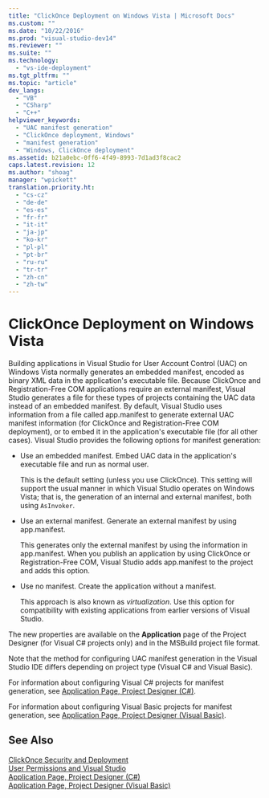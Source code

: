 ```yaml
---
title: "ClickOnce Deployment on Windows Vista | Microsoft Docs"
ms.custom: ""
ms.date: "10/22/2016"
ms.prod: "visual-studio-dev14"
ms.reviewer: ""
ms.suite: ""
ms.technology: 
  - "vs-ide-deployment"
ms.tgt_pltfrm: ""
ms.topic: "article"
dev_langs: 
  - "VB"
  - "CSharp"
  - "C++"
helpviewer_keywords: 
  - "UAC manifest generation"
  - "ClickOnce deployment, Windows"
  - "manifest generation"
  - "Windows, ClickOnce deployment"
ms.assetid: b21a0ebc-0ff6-4f49-8993-7d1ad3f8cac2
caps.latest.revision: 12
ms.author: "shoag"
manager: "wpickett"
translation.priority.ht: 
  - "cs-cz"
  - "de-de"
  - "es-es"
  - "fr-fr"
  - "it-it"
  - "ja-jp"
  - "ko-kr"
  - "pl-pl"
  - "pt-br"
  - "ru-ru"
  - "tr-tr"
  - "zh-cn"
  - "zh-tw"
---
```

# ClickOnce Deployment on Windows Vista
Building applications in Visual Studio for User Account Control (UAC) on Windows Vista normally generates an embedded manifest, encoded as binary XML data in the application's executable file. Because ClickOnce and Registration-Free COM applications require an external manifest, Visual Studio generates a file for these types of projects containing the UAC data instead of an embedded manifest. By default, Visual Studio uses information from a file called app.manifest to generate external UAC manifest information (for ClickOnce and Registration-Free COM deployment), or to embed it in the application's executable file (for all other cases). Visual Studio provides the following options for manifest generation:  
  
-   Use an embedded manifest. Embed UAC data in the application's executable file and run as normal user.  
  
     This is the default setting (unless you use ClickOnce). This setting will support the usual manner in which Visual Studio operates on Windows Vista; that is, the generation of an internal and external manifest, both using `AsInvoker`.  
  
-   Use an external manifest. Generate an external manifest by using app.manifest.  
  
     This generates only the external manifest by using the information in app.manifest. When you publish an application by using ClickOnce or Registration-Free COM, Visual Studio adds app.manifest to the project and adds this option.  
  
-   Use no manifest. Create the application without a manifest.  
  
     This approach is also known as *virtualization*. Use this option for compatibility with existing applications from earlier versions of Visual Studio.  
  
 The new properties are available on the **Application** page of the Project Designer (for Visual C# projects only) and in the MSBuild project file format.  
  
 Note that the method for configuring UAC manifest generation in the Visual Studio IDE differs depending on project type (Visual C# and Visual Basic).  
  
 For information about configuring Visual C# projects for manifest generation, see [Application Page, Project Designer (C#)](../reference/application-page--project-designer--csharp-.md).  
  
 For information about configuring Visual Basic projects for manifest generation, see [Application Page, Project Designer (Visual Basic)](../reference/application-page--project-designer--visual-basic-.md).  
  
## See Also  
 [ClickOnce Security and Deployment](../deployment/clickonce-security-and-deployment.md)   
 [User Permissions and Visual Studio](http://msdn.microsoft.com/en-us/d5c55084-1e7b-4b61-b478-137db01c0fc0)   
 [Application Page, Project Designer (C#)](../reference/application-page--project-designer--csharp-.md)   
 [Application Page, Project Designer (Visual Basic)](../reference/application-page--project-designer--visual-basic-.md)